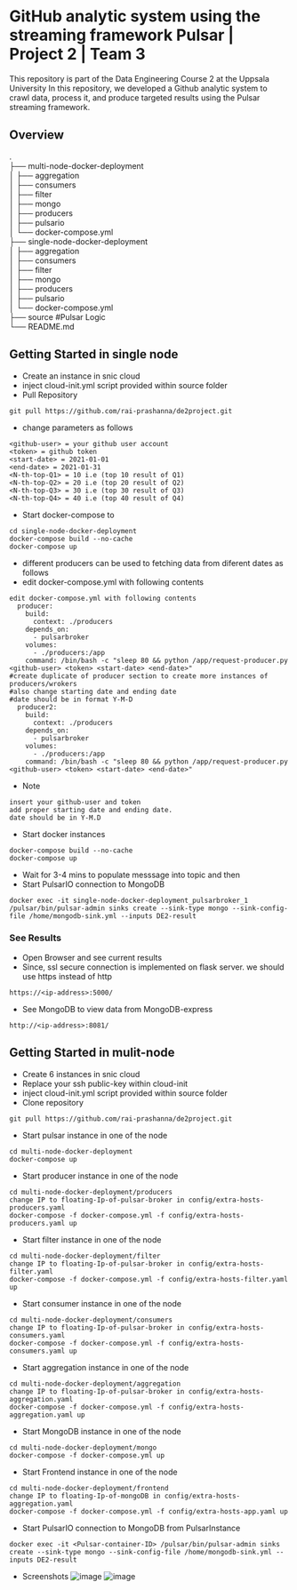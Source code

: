 # GitHub analytic system using the streaming framework Pulsar | Project 2 | Team 3
This repository is part of the Data Engineering Course 2 at the Uppsala University
In this repository, we developed a Github analytic system to crawl data, process it, and produce targeted results using the Pulsar streaming framework. 

## Overview
. <br/>
├── multi-node-docker-deployment    <br/>
│   ├── aggregation                <br/>
│   ├── consumers          <br/>
│   ├── filter    <br/>
│   ├── mongo       <br/>
│   ├── producers   <br/> 
│   ├── pulsario        <br/>
│   └── docker-compose.yml  <br/>
├── single-node-docker-deployment <br/>
│   ├── aggregation         <br/>
│   ├── consumers          <br/>
│   ├── filter    <br/>
│   ├── mongo<br/>
│   ├── producers <br/>
│   ├── pulsario       <br/> 
│   └── docker-compose.yml  <br/> 
├── source                        #Pulsar Logic    <br/>
└── README.md<br/>


## Getting Started in single node
* Create an instance in snic cloud
* inject cloud-init.yml script provided within source folder
* Pull Repository
```
git pull https://github.com/rai-prashanna/de2project.git
```
* change parameters as follows
```
<github-user> = your github user account
<token> = github token
<start-date> = 2021-01-01
<end-date> = 2021-01-31
<N-th-top-Q1> = 10 i.e (top 10 result of Q1)
<N-th-top-Q2> = 20 i.e (top 20 result of Q2)
<N-th-top-Q3> = 30 i.e (top 30 result of Q3)
<N-th-top-Q4> = 40 i.e (top 40 result of Q4)
```
* Start docker-compose to 
```
cd single-node-docker-deployment 
docker-compose build --no-cache
docker-compose up
```
* different producers can be used to fetching data from diferent dates as follows
* edit docker-compose.yml with following contents

```
edit docker-compose.yml with following contents
  producer:
    build:
      context: ./producers
    depends_on:
      - pulsarbroker  
    volumes:
      - ./producers:/app
    command: /bin/bash -c "sleep 80 && python /app/request-producer.py <github-user> <token> <start-date> <end-date>"
#create duplicate of producer section to create more instances of producers/wrokers 
#also change starting date and ending date
#date should be in format Y-M-D
  producer2:
    build:
      context: ./producers
    depends_on:
      - pulsarbroker  
    volumes:
      - ./producers:/app
    command: /bin/bash -c "sleep 80 && python /app/request-producer.py <github-user> <token> <start-date> <end-date>"

```
* Note 
```
insert your github-user and token
add proper starting date and ending date. 
date should be in Y-M.D
```
* Start docker instances 
```
docker-compose build --no-cache
docker-compose up
```
* Wait for 3-4 mins to populate messsage into topic and then
* Start PulsarIO connection to MongoDB
```
docker exec -it single-node-docker-deployment_pulsarbroker_1 /pulsar/bin/pulsar-admin sinks create --sink-type mongo --sink-config-file /home/mongodb-sink.yml --inputs DE2-result
```
### See Results
* Open Browser and see current results 
* Since, ssl secure connection is implemented on flask server. we should use https instead of http
```
https://<ip-address>:5000/
```
* See MongoDB to view data from MongoDB-express
```
http://<ip-address>:8081/
```
## Getting Started in mulit-node
* Create 6 instances in snic cloud
* Replace your ssh public-key within cloud-init 
* inject cloud-init.yml script provided within source folder
* Clone repository  
```
git pull https://github.com/rai-prashanna/de2project.git
```

* Start pulsar instance in one of the node 
```
cd multi-node-docker-deployment
docker-compose up   
```  
* Start producer instance in one of the node 
```
cd multi-node-docker-deployment/producers
change IP to floating-Ip-of-pulsar-broker in config/extra-hosts-producers.yaml 
docker-compose -f docker-compose.yml -f config/extra-hosts-producers.yaml up
```
* Start filter instance in one of the node 
```
cd multi-node-docker-deployment/filter
change IP to floating-Ip-of-pulsar-broker in config/extra-hosts-filter.yaml
docker-compose -f docker-compose.yml -f config/extra-hosts-filter.yaml up
```

* Start consumer instance in one of the node 
```
cd multi-node-docker-deployment/consumers
change IP to floating-Ip-of-pulsar-broker in config/extra-hosts-consumers.yaml
docker-compose -f docker-compose.yml -f config/extra-hosts-consumers.yaml up
```
* Start aggregation instance in one of the node 
```
cd multi-node-docker-deployment/aggregation
change IP to floating-Ip-of-pulsar-broker in config/extra-hosts-aggregation.yaml
docker-compose -f docker-compose.yml -f config/extra-hosts-aggregation.yaml up
```
* Start MongoDB instance in one of the node 
```
cd multi-node-docker-deployment/mongo
docker-compose -f docker-compose.yml up
```
* Start Frontend instance in one of the node 
```
cd multi-node-docker-deployment/frontend
change IP to floating-Ip-of-mongoDB in config/extra-hosts-aggregation.yaml
docker-compose -f docker-compose.yml -f config/extra-hosts-app.yaml up
```
* Start PulsarIO connection to MongoDB from PulsarInstance
```
docker exec -it <Pulsar-container-ID> /pulsar/bin/pulsar-admin sinks create --sink-type mongo --sink-config-file /home/mongodb-sink.yml --inputs DE2-result
```
* Screenshots
![image](https://user-images.githubusercontent.com/21035884/172048034-c62671ca-6971-4773-9427-09dd259697ef.png)
![image](https://user-images.githubusercontent.com/21035884/172048054-84f26dca-1980-4391-8280-b3490775f427.png)


